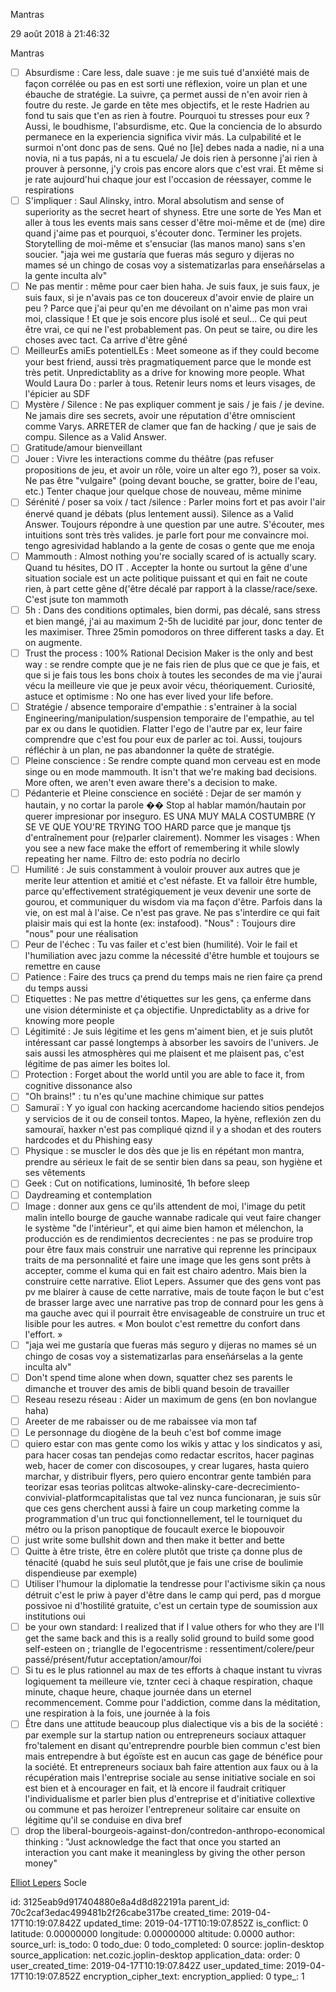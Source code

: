 Mantras

29 août 2018 à 21:46:32

Mantras

-   ☐ Absurdisme : Care less, dale suave : je me suis tué d\'anxiété
    mais de façon corrélée ou pas en est sorti une réflexion, voire un
    plan et une ébauche de stratégie. La suivre, ça permet aussi de
    n\'en avoir rien à foutre du reste. Je garde en tête mes objectifs,
    et le reste Hadrien au fond tu sais que t\'en as rien à foutre.
    Pourquoi tu stresses pour eux ? Aussi, le boudhisme, l\'absurdisme,
    etc. Que la conciencia de lo absurdo permanece en la experiencia
    significa vivir más. La culpabilité et le surmoi n\'ont donc pas de
    sens. Qué no \[le\] debes nada a nadie, ni a una novia, ni a tus
    papás, ni a tu escuela/ Je dois rien à personne j\'ai rien à prouver
    à personne, j\'y crois pas encore alors que c\'est vrai. Et même si
    je rate aujourd\'hui chaque jour est l\'occasion de réessayer, comme
    le respirations
-   ☐ S\'impliquer : Saul Alinsky, intro. Moral absolutism and sense of
    superiority as the secret heart of shyness. Etre une sorte de Yes
    Man et aller à tous les events mais sans cesser d\'être moi-même et
    de (me) dire quand j\'aime pas et pourquoi, s\'écouter donc.
    Terminer les projets. Storytelling de moi-même et s\'ensuciar (las
    manos mano) sans s\'en soucier. \"jaja wei me gustaría que fueras
    más seguro y dijeras no mames sé un chingo de cosas voy a
    sistematizarlas para enseñárselas a la gente inculta alv\"
-   ☐ Ne pas mentir : même pour caer bien haha. Je suis faux, je suis
    faux, je suis faux, si je n\'avais pas ce ton doucereux d\'avoir
    envie de plaire un peu ? Parce que j\'ai peur qu\'en me dévoilant on
    n\'aime pas mon vrai moi, classique ! Et que je sois encore plus
    isolé et seul\... Ce qui peut être vrai, ce qui ne l\'est
    probablement pas. On peut se taire, ou dire les choses avec tact. Ca
    arrive d\'être gêné
-   ☐ MeilleurEs amiEs potentielLEs : Meet someone as if they could
    become your best friend, aussi très pragmatiquement parce que le
    monde est très petit. Unpredictablity as a drive for knowing more
    people. What Would Laura Do : parler à tous. Retenir leurs noms et
    leurs visages, de l\'épicier au SDF
-   ☐ Mystère / Silence : Ne pas expliquer comment je sais / je fais /
    je devine. Ne jamais dire ses secrets, avoir une réputation d\'être
    omniscient comme Varys. ARRETER de clamer que fan de hacking / que
    je sais de compu. Silence as a Valid Answer.
-   ☐ Gratitude/amour bienveillant
-   ☐ Jouer : Vivre les interactions comme du théâtre (pas refuser
    propositions de jeu, et avoir un rôle, voire un alter ego ?), poser
    sa voix. Ne pas être \"vulgaire\" (poing devant bouche, se gratter,
    boire de l\'eau, etc.) Tenter chaque jour quelque chose de nouveau,
    même minime
-   ☐ Sérénité / poser sa voix / tact /silence : Parler moins fort et
    pas avoir l\'air énervé quand je débats (plus lentement aussi).
    Silence as a Valid Answer. Toujours répondre à une question par une
    autre. S\'écouter, mes intuitions sont très très valides. je parle
    fort pour me convaincre moi. tengo agresividad hablando a la gente
    de cosas o gente que me enoja
-   ☐ Mammouth : Almost nothing you're socially scared of is actually
    scary. Quand tu hésites, DO IT . Accepter la honte ou surtout la
    gêne d\'une situation sociale est un acte politique puissant et qui
    en fait ne coute rien, à part cette gêne d(\'être décalé par rapport
    à la classe/race/sexe. C\'est jsute ton mammoth
-   ☐ 5h : Dans des conditions optimales, bien dormi, pas décalé, sans
    stress et bien mangé, j\'ai au maximum 2-5h de lucidité par jour,
    donc tenter de les maximiser. Three 25min pomodoros on three
    different tasks a day. Et on augmente.
-   ☐ Trust the process : 100% Rational Decision Maker is the only and
    best way : se rendre compte que je ne fais rien de plus que ce que
    je fais, et que si je fais tous les bons choix à toutes les secondes
    de ma vie j\'aurai vécu la meilleure vie que je peux avoir vécu,
    théoriquement. Curiosité, astuce et optimisme : No one has ever
    lived your life before.
-   ☐ Stratégie / absence temporaire d\'empathie : s\'entrainer à la
    social Engineering/manipulation/suspension temporaire de
    l\'empathie, au tel par ex ou dans le quotidien. Flatter l\'ego de
    l\'autre par ex, leur faire comprendre que c\'est fou pour eux de
    parler ac toi. Aussi, toujours réfléchir à un plan, ne pas
    abandonner la quête de stratégie.
-   ☐ Pleine conscience : Se rendre compte quand mon cerveau est en mode
    singe ou en mode mammouth. It isn\'t that we\'re making bad
    decisions. More often, we aren\'t even aware there\'s a decision to
    make.
-   ☐ Pédanterie et Pleine conscience en société : Dejar de ser mamón y
    hautain, y no cortar la parole �� Stop al hablar mamón/hautain por
    querer impresionar por inseguro. ES UNA MUY MALA COSTUMBRE (Y SE VE
    QUE YOU\'RE TRYING TOO HARD parce que je manque tjs d\'entraînement
    pour (re)parler clairement). Nommer les visages : When you see a new
    face make the effort of remembering it while slowly repeating her
    name. Filtro de: esto podría no decirlo
-   ☐ Humilité : Je suis constamment à vouloir prouver aux autres que je
    merite leur attention et amitié et c\'est néfaste. Et va falloir
    être humble, parce qu\'effectivement stratégiquement je veux devenir
    une sorte de gourou, et communiquer du wisdom via ma façon d\'être.
    Parfois dans la vie, on est mal à l\'aise. Ce n\'est pas grave. Ne
    pas s\'interdire ce qui fait plaisir mais qui est la honte (ex:
    instafood). \"Nous\" : Toujours dire \"nous\" pour une réalisation
-   ☐ Peur de l\'échec : Tu vas failer et c\'est bien (humilité). Voir
    le fail et l\'humiliation avec jazu comme la nécessité d\'être
    humble et toujours se remettre en cause
-   ☐ Patience : Faire des trucs ça prend du temps mais ne rien faire ça
    prend du temps aussi
-   ☐ Etiquettes : Ne pas mettre d\'étiquettes sur les gens, ça enferme
    dans une vision déterministe et ça objectifie. Unpredictablity as a
    drive for knowing more people
-   ☐ Légitimité : Je suis légitime et les gens m\'aiment bien, et je
    suis plutôt intéressant car passé longtemps à absorber les savoirs
    de l\'univers. Je sais aussi les atmosphères qui me plaisent et me
    plaisent pas, c\'est légitime de pas aimer les boites lol.
-   ☐ Protection : Forget about the world until you are able to face it,
    from cognitive dissonance also
-   ☐ \"Oh brains!\" : tu n\'es qu\'une machine chimique sur pattes
-   ☐ Samuraï : Y yo igual con hacking acercandome haciendo sitios
    pendejos y servicios de it ou de conseil tontos. Mapeo, la hyène,
    reflexión zen du samouraï, haxker n\'est pas compliqué qiznd il y a
    shodan et des routers hardcodes et du Phishing easy
-   ☐ Physique : se muscler le dos dès que je lis en répétant mon
    mantra, prendre au sérieux le fait de se sentir bien dans sa peau,
    son hygiène et ses vêtements
-   ☐ Geek : Cut on notifications, luminosité, 1h before sleep
-   ☐ Daydreaming et contemplation
-   ☐ Image : donner aux gens ce qu\'ils attendent de moi, l\'image du
    petit malin intello bourge de gauche wannabe radicale qui veut faire
    changer le système \"de l\'intérieur\", et qui aime bien hamon et
    mélenchon, la producción es de rendimientos decrecientes : ne pas se
    produire trop pour être faux mais construir une narrative qui
    reprenne les principaux traits de ma personnalité et faire une image
    que les gens sont prêts à accepter, comme el kuma qui en fait est
    chairo adentro. Mais bien la construire cette narrative. Eliot
    Lepers. Assumer que des gens vont pas pv me blairer à cause de cette
    narrative, mais de toute façon le but c\'est de brasser large avec
    une narrative pas trop de connard pour les gens à ma gauche avec qui
    il pourrait être envisageable de construire un truc et lisible pour
    les autres. « Mon boulot c'est remettre du confort dans l'effort. »
-   ☐ \"jaja wei me gustaría que fueras más seguro y dijeras no mames sé
    un chingo de cosas voy a sistematizarlas para enseñárselas a la
    gente inculta alv\"
-   ☐ Don\'t spend time alone when down, squatter chez ses parents le
    dimanche et trouver des amis de bibli quand besoin de travailler
-   ☐ Reseau resezu réseau : Aider un maximum de gens (en bon novlangue
    haha)
-   ☐ Areeter de me rabaisser ou de me rabaissee via mon taf
-   ☐ Le personnage du diogène de la beuh c\'est bof comme image
-   ☐ quiero estar con mas gente como los wikis y attac y los sindicatos
    y asi, para hacer cosas tan pendejas como redactar escritos, hacer
    paginas web, hacer de comer con discosoupes, y crear lugares, hasta
    quiero marchar, y distribuir flyers, pero quiero encontrar gente
    también para teorizar esas teorias politcas
    altwoke-alinsky-care-decrecimiento-convivial-platformcapitalistas
    que tal vez nunca funcionaran, je suis sûr que ces gens cherchent
    aussi à faire un coup marketing comme la programmation d\'un truc
    qui fonctionnellement, tel le tourniquet du métro ou la prison
    panoptique de foucault exerce le biopouvoir
-   ☐ just write some bullshit down and then make it better and bette
-   ☐ Quitte à être triste, être en colère plutôt que triste ça donne
    plus de ténacité (quabd he suis seul plutôt,que je fais une crise de
    boulimie dispendieuse par exemple)
-   ☐ Utiliser l\'humour la diplomatie la tendresse pour l\'activisme
    sikin ça nous détruit c\'est le priw à payer d\'être dans le camp
    qui perd, pas d morgue possivoe ni d\'hostilité gratuite, c\'est un
    certain type de soumission aux institutions oui
-   ☐ be your own standard: I realized that if I value others for who
    they are I\'ll get the same back and this is a really solid ground
    to build some good self-esteen on ; trianglle de l\'egocentrisme :
    ressentiment/colere/peur passé/présent/futur acceptation/amour/foi
-   ☐ Si tu es le plus rationnel au max de tes efforts à chaque instant
    tu vivras logiquement ta meilleure vie, tznter ceci à chaque
    respiration, chaque minute, chaque heure, chaque journée dans un
    eternel recommencement. Comme pour l\'addiction, comme dans la
    méditation, une respiration à la fois, une journée à la fois
-   ☐ Être dans une attitude beaucoup plus dialectique vis a bis de la
    société : par exemple sur la startup nation ou entrepreneurs sociaux
    attaquer fro\'talement en disant qu\'entreprendre pourble bien
    commun c\'est bien mais entrependre à but égoïste est en aucun cas
    gage de bénéfice pour la société. Et entrepreneurs sociaux bah faire
    attention aux faux ou à la récupération mais l\'entreprise sociale
    au sense initiative sociale en soi est bien et à encourager en fait,
    et là encore il faudrait critiquer l\'individualisme et parler bien
    plus d\'entreprise et d\'initiative collextive ou commune et pas
    heroizer l\'entrepreneur solitaire car ensuite on légitime qu\'il se
    conduise en diva bref
-   ☐ drop the
    liberal-bourgeois-against-don/contredon-anthropo-economical thinking
    : \"Just acknowledge the fact that once you started an interaction
    you cant make it meaningless by giving the other person money\"

[Elliot Lepers](http://getelliot.com/ "designer de politique") Socle


id: 3125eab9d917404880e8a4d8d822191a
parent_id: 70c2caf3edac499481b2f26cabe317be
created_time: 2019-04-17T10:19:07.842Z
updated_time: 2019-04-17T10:19:07.852Z
is_conflict: 0
latitude: 0.00000000
longitude: 0.00000000
altitude: 0.0000
author: 
source_url: 
is_todo: 0
todo_due: 0
todo_completed: 0
source: joplin-desktop
source_application: net.cozic.joplin-desktop
application_data: 
order: 0
user_created_time: 2019-04-17T10:19:07.842Z
user_updated_time: 2019-04-17T10:19:07.852Z
encryption_cipher_text: 
encryption_applied: 0
type_: 1